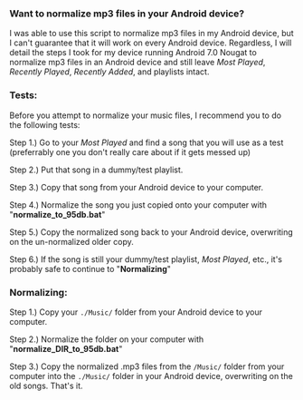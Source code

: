 ### Want to normalize mp3 files in your Android device?

I was able to use this script to normalize mp3 files in my Android device, but I can't guarantee that it will work on every Android device. Regardless, I will detail the steps I took for my device running Android 7.0 Nougat to normalize mp3 files in an Android device and still leave *Most Played*, *Recently Played*, *Recently Added*, and playlists intact.

### Tests:

Before you attempt to normalize your music files, I recommend you to do the following tests:

Step 1.) Go to your *Most Played* and find a song that you will use as a test (preferrably one you don't really care about if it gets messed up)

Step 2.) Put that song in a dummy/test playlist.

Step 3.) Copy that song from your Android device to your computer.

Step 4.) Normalize the song you just copied onto your computer with "**normalize_to_95db.bat**"

Step 5.) Copy the normalized song back to your Android device, overwriting on the un-normalized older copy.

Step 6.) If the song is still your dummy/test playlist, *Most Played*, etc., it's probably safe to continue to "**Normalizing**"


### Normalizing:

Step 1.) Copy your `./Music/` folder from your Android device to your computer.

Step 2.) Normalize the folder on your computer with "**normalize_DIR_to_95db.bat**"

Step 3.) Copy the normalized .mp3 files from the `/Music/` folder from your computer into the `./Music/` folder in your Android device, overwriting on the old songs. That's it.
